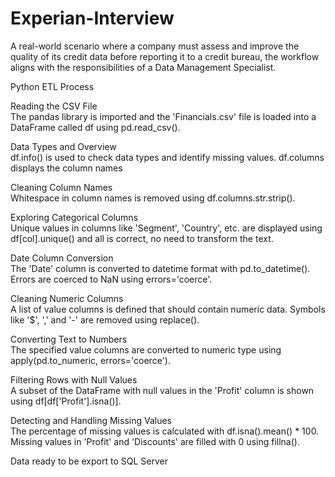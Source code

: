 # Experian-Interview
A real-world scenario where a company must assess and improve the quality of its credit data before reporting it to a credit bureau, the workflow aligns with the responsibilities of a Data Management Specialist.

Python ETL Process

Reading the CSV File  
The pandas library is imported and the 'Financials.csv' file is loaded into a DataFrame called df using pd.read_csv().

Data Types and Overview  
df.info() is used to check data types and identify missing values. df.columns displays the column names

Cleaning Column Names  
Whitespace in column names is removed using df.columns.str.strip().

Exploring Categorical Columns  
Unique values in columns like 'Segment', 'Country', etc. are displayed using df[col].unique() and all is correct, no need to transform the text.

Date Column Conversion  
The 'Date' column is converted to datetime format with pd.to_datetime(). Errors are coerced to NaN using
errors='coerce'.

Cleaning Numeric Columns  
A list of value columns is defined that should contain numeric data. Symbols like '$', ',' and '-' are removed using
replace().

Converting Text to Numbers  
The specified value columns are converted to numeric type using apply(pd.to_numeric, errors='coerce').

Filtering Rows with Null Values  
A subset of the DataFrame with null values in the 'Profit' column is shown using df[df['Profit'].isna()].

Detecting and Handling Missing Values  
The percentage of missing values is calculated with df.isna().mean() * 100. Missing values in 'Profit' and 'Discounts' are
filled with 0 using fillna().


Data ready to be export to SQL Server

